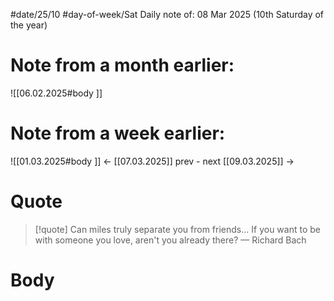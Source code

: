 
#date/25/10
#day-of-week/Sat
Daily note of: 08 Mar 2025 (10th Saturday of the year)

# Note from a month earlier:
![[06.02.2025#body ]]

# Note from a week earlier:
![[01.03.2025#body ]]
 <- [[07.03.2025]] prev - next [[09.03.2025]] ->
# Quote

> [!quote] Can miles truly separate you from friends... If you want to be with someone you love, aren't you already there?
> — Richard Bach
# Body

